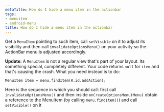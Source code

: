 ```yaml
---
metaTitle: How do I hide a menu item in the actionbar
tags:
- menuitem
- android-menu
title: How do I hide a menu item in the actionbar
---
```


Get a `MenuItem` pointing to such item, call `setVisible` on it to adjust its visibility and then call `invalidateOptionsMenu()` on your activity so the ActionBar menu is adjusted accordingly.


**Update:** A `MenuItem` is not a regular view that's part of your layout. Its something special, completely different. Your code returns `null` for `item` and that's causing the crash. What you need instead is to do:



```
MenuItem item = menu.findItem(R.id.addAction);

```

Here is the sequence in which you should call:
first call `invalidateOptionsMenu()` and then inside `onCreateOptionsMenu(Menu)` obtain a reference to the MenuItem (by calling `menu.findItem()`) and call `setVisible()` on it

